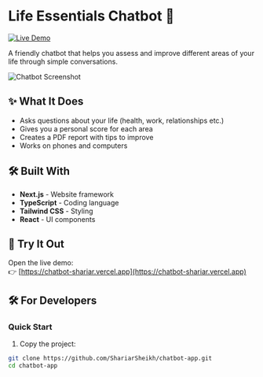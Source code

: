 # Life Essentials Chatbot 🤖

[![Live Demo](https://img.shields.io/badge/Try%20It-Online%20Now-blue?style=for-the-badge)](https://chatbot-shariar.vercel.app)

A friendly chatbot that helps you assess and improve different areas of your life through simple conversations.

![Chatbot Screenshot](https://i.ibb.co.com/7FZrwwS/Screenshot-from-2025-03-29-14-16-44.png)

## ✨ What It Does

- Asks questions about your life (health, work, relationships etc.)
- Gives you a personal score for each area
- Creates a PDF report with tips to improve
- Works on phones and computers

## 🛠 Built With

- **Next.js** - Website framework
- **TypeScript** - Coding language
- **Tailwind CSS** - Styling
- **React** - UI components

## 🚀 Try It Out

Open the live demo:  
👉 [https://chatbot-shariar.vercel.app](https://chatbot-shariar.vercel.app)

## 🛠️ For Developers

### Quick Start

1. Copy the project:

```bash
git clone https://github.com/ShariarSheikh/chatbot-app.git
cd chatbot-app
```
